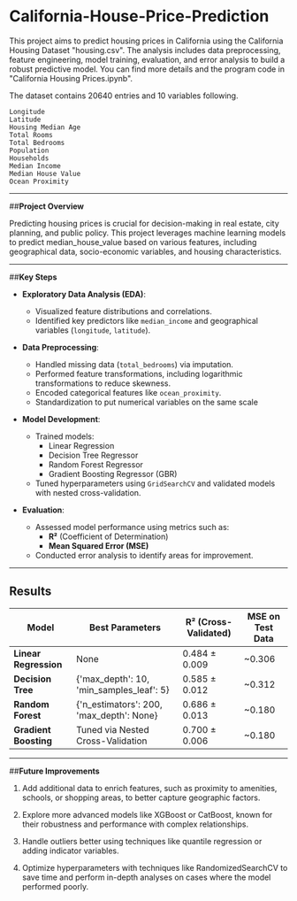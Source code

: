 # California-House-Price-Prediction

This project aims to predict housing prices in California using the California Housing Dataset "housing.csv". The analysis includes data preprocessing, feature engineering, model training, evaluation, and error analysis to build a robust predictive model. You can find more details and the program code in "California Housing Prices.ipynb".

The dataset contains 20640 entries and 10 variables following.

    Longitude
    Latitude
    Housing Median Age
    Total Rooms
    Total Bedrooms
    Population
    Households
    Median Income
    Median House Value
    Ocean Proximity

---

##**Project Overview**

Predicting housing prices is crucial for decision-making in real estate, city planning, and public policy. This project leverages machine learning models to predict median_house_value based on various features, including geographical data, socio-economic variables, and housing characteristics.

---

##**Key Steps**

- **Exploratory Data Analysis (EDA)**:
  - Visualized feature distributions and correlations.
  - Identified key predictors like `median_income` and geographical variables (`longitude`, `latitude`).

- **Data Preprocessing**:
  - Handled missing data (`total_bedrooms`) via imputation.
  - Performed feature transformations, including logarithmic transformations to reduce skewness.
  - Encoded categorical features like `ocean_proximity`.
  - Standardization to put numerical variables on the same scale     

- **Model Development**:
  - Trained models:
    - Linear Regression
    - Decision Tree Regressor
    - Random Forest Regressor
    - Gradient Boosting Regressor (GBR)
  - Tuned hyperparameters using `GridSearchCV` and validated models with nested cross-validation.

- **Evaluation**:
  - Assessed model performance using metrics such as:
    - **R²** (Coefficient of Determination)
    - **Mean Squared Error (MSE)**
  - Conducted error analysis to identify areas for improvement.

---

## **Results**

| Model                  | Best Parameters                               | R² (Cross-Validated) | MSE on Test Data |
|------------------------|-----------------------------------------------|----------------------|------------------|
| **Linear Regression**  | None                                         | 0.484 ± 0.009       | ~0.306           |
| **Decision Tree**      | {'max_depth': 10, 'min_samples_leaf': 5}     | 0.585 ± 0.012       | ~0.312           |
| **Random Forest**      | {'n_estimators': 200, 'max_depth': None}     | 0.686 ± 0.013       | ~0.180           |
| **Gradient Boosting**  | Tuned via Nested Cross-Validation            | 0.700 ± 0.006       | ~0.180           |

---

##**Future Improvements**

1. Add additional data to enrich features, such as proximity to amenities, schools, or shopping areas, to better capture geographic factors.
    
2. Explore more advanced models like XGBoost or CatBoost, known for their robustness and performance with complex relationships.
    
3. Handle outliers better using techniques like quantile regression or adding indicator variables.
    
4. Optimize hyperparameters with techniques like RandomizedSearchCV to save time and perform in-depth analyses on cases where the model performed poorly.
